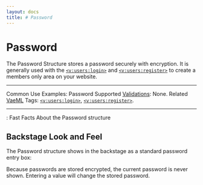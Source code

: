 ```yaml
---
layout: docs
title: # Password
---
```


# Password

The Password Structure stores a password securely with encryption. It is
generally used with the [`<v:users:login>`](#v_users_login) and
[`<v:users:register>`](#v_store_register) to create a members only area
on your website.

  ---------------------------------------- ---------------------------------------------------------------------------------
  Common Use Examples:                     Password
  Supported [Validations](#validations):   None.
  Related [VaeML](#vaeml) Tags:            [`<v:users:login>`](#v_users_login), [`<v:users:register>`](#v_store_register).
  ---------------------------------------- ---------------------------------------------------------------------------------

  : Fast Facts About the Password structure

## Backstage Look and Feel

The Password structure shows in the backstage as a standard password
entry box:

Because passwords are stored encrypted, the current password is never
shown. Entering a value will change the stored password.
